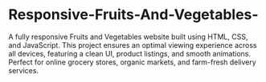 # Responsive-Fruits-And-Vegetables-
A fully responsive Fruits and Vegetables website built using HTML, CSS, and JavaScript. This project ensures an optimal viewing experience across all devices, featuring a clean UI, product listings, and smooth animations. Perfect for online grocery stores, organic markets, and farm-fresh delivery services.  
